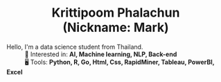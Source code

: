 <h1 align='center'>Krittipoom Phalachun<br>(Nickname: Mark)</h1>

Hello, I'm a data science student from Thailand.
<br>&emsp;&emsp;&emsp;👀 Interested in: <b>AI, Machine learning, NLP, Back-end</b>
<br>&emsp;&emsp;&emsp;🖥️ Tools: <b>Python, R, Go, Html, Css, RapidMiner, Tableau, PowerBI, Excel

